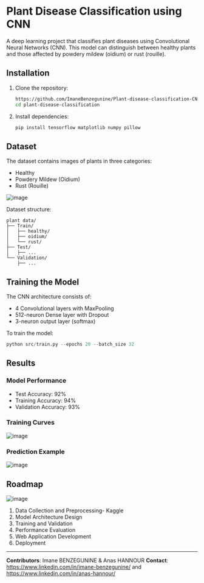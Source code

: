 
# Plant Disease Classification using CNN

A deep learning project that classifies plant diseases using Convolutional Neural Networks (CNN). This model can distinguish between healthy plants and those affected by powdery mildew (oïdium) or rust (rouille).


## Installation

1. Clone the repository:
   ```bash
   https://github.com/ImaneBenzegunine/Plant-disease-classification-CNN
   cd plant-disease-classification
   ```

2. Install dependencies:
   ```bash
   pip install tensorflow matplotlib numpy pillow
   ```

## Dataset

The dataset contains images of plants in three categories:
- Healthy
- Powdery Mildew (Oïdium)
- Rust (Rouille)
  
![image](https://github.com/user-attachments/assets/9ddfce43-b6c3-4385-85a7-77598842170e)

Dataset structure:
```
plant data/
├── Train/
│   ├── healthy/
│   ├── oidium/
│   └── rust/
├── Test/
│   ├── ...
└── Validation/
    ├── ...
```

## Training the Model

The CNN architecture consists of:
- 4 Convolutional layers with MaxPooling
- 512-neuron Dense layer with Dropout
- 3-neuron output layer (softmax)

To train the model:
```python
python src/train.py --epochs 20 --batch_size 32
```

## Results

### Model Performance
- Test Accuracy: 92%
- Training Accuracy: 94%
- Validation Accuracy: 93%

### Training Curves
![image](https://github.com/user-attachments/assets/d2206b17-f58a-42e8-9f0c-7eb49eda2b8d)


### Prediction Example
![image](https://github.com/user-attachments/assets/87c3a9fa-fbaf-425f-9c07-bd8d102a39a7)


## Roadmap

![image](https://github.com/user-attachments/assets/4abfbc47-619c-44d0-96f3-ab14d389136d)

1. Data Collection and Preprocessing- Kaggle
2. Model Architecture Design
3. Training and Validation
4. Performance Evaluation
5. Web Application Development
6. Deployment


---

**Contributors**: Imane BENZEGUNINE & Anas HANNOUR
**Contact**: https://www.linkedin.com/in/imane-benzegunine/ and https://www.linkedin.com/in/anas-hannour/
```
